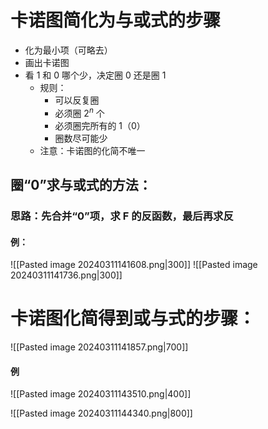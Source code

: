 # 卡诺图简化为与或式的步骤
- 化为最小项（可略去）
- 画出卡诺图
- 看 1 和 0 哪个少，决定圈 0 还是圈 1
	- 规则：
		- 可以反复圈
		- 必须圈 $2^{n}$ 个
		- 必须圈完所有的 1（0）
		- 圈数尽可能少
	- 注意：卡诺图的化简不唯一
## 圈“0”求与或式的方法：
### 思路：先合并“0”项，求 F 的反函数，最后再求反
#### 例：
![[Pasted image 20240311141608.png|300]]
![[Pasted image 20240311141736.png|300]]
# 卡诺图化简得到或与式的步骤：
![[Pasted image 20240311141857.png|700]]
#### 例
![[Pasted image 20240311143510.png|400]]

 ![[Pasted image 20240311144340.png|800]]



